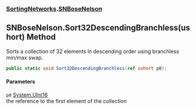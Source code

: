 ### [SortingNetworks](SortingNetworks.md 'SortingNetworks').[SNBoseNelson](SortingNetworks_SNBoseNelson.md 'SortingNetworks.SNBoseNelson')
## SNBoseNelson.Sort32DescendingBranchless(ushort) Method
Sorts a collection of 32 elements in descending order using branchless min/max swap.  
```csharp
public static void Sort32DescendingBranchless(ref ushort p0);
```
#### Parameters
<a name='SortingNetworks_SNBoseNelson_Sort32DescendingBranchless(ushort)_p0'></a>
`p0` [System.UInt16](https://docs.microsoft.com/en-us/dotnet/api/System.UInt16 'System.UInt16')  
the reference to the first element of the collection
  
